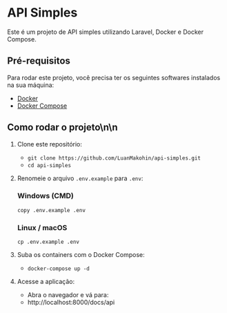 # API Simples
Este é um projeto de API simples utilizando Laravel, Docker e Docker Compose.
## Pré-requisitos
Para rodar este projeto, você precisa ter os seguintes softwares instalados na sua máquina:
 - [Docker](https://www.docker.com/)
 - [Docker Compose](https://docs.docker.com/compose/)
## Como rodar o projeto\n\n
 1. Clone este repositório:
     - ```git clone https://github.com/LuanMakohin/api-simples.git```
     - ```cd api-simples```
 2. Renomeie o arquivo `.env.example` para `.env`:
     ### Windows (CMD)
    ```copy .env.example .env```
    ### Linux / macOS
    ```cp .env.example .env```

3. Suba os containers com o Docker Compose:
    - ```docker-compose up -d```
 4. Acesse a aplicação:
    - Abra o navegador e vá para:
    - http://localhost:8000/docs/api
